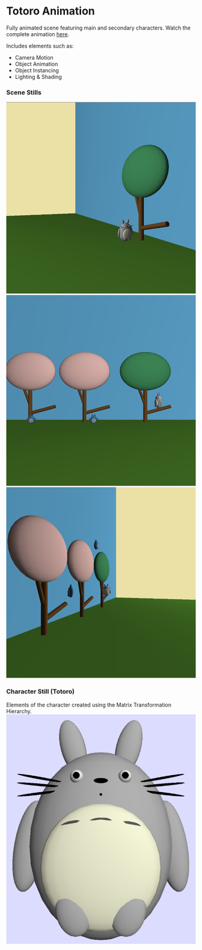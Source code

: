 # Totoro Animation
Fully animated scene featuring main and secondary characters. Watch the complete animation [here](https://youtu.be/uZzdQ17j2V0).

Includes elements such as:
- Camera Motion
- Object Animation
- Object Instancing
- Lighting & Shading

### Scene Stills
![P1](./animation%20part%201.PNG)
![P2](./animation%20part%202.PNG)
![P3](./animation%20part%203.PNG)

### Character Still (Totoro)
Elements of the character created using the Matrix Transformation Hierarchy.
![Totoro](./totoro%20still.PNG)
